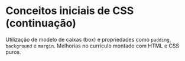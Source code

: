 # Conceitos iniciais de CSS (continuação)
Utilização de modelo de caixas (box) e propriedades como `padding`, `background` e `margin`. Melhorias no currículo montado com HTML e CSS puros.
